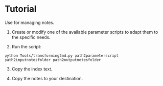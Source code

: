 
# Tutorial
Use for managing notes.

1. Create or modify one of the available parameter scripts to adapt them to the specific needs.

2. Run the script:
```shell
python Tools/transforming2md.py path2parameterscript path2inputnotesfolder path2outputnotesfolder
```

3. Copy the index text.

4. Copy the notes to your destination.
